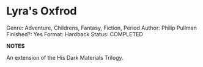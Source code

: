 # Lyra's Oxfrod

Genre: Adventure, Childrens, Fantasy, Fiction, Period
Author: Philip Pullman
Finished?: Yes
Format: Hardback
Status: COMPLETED

**NOTES**

An extension of the His Dark Materials Trilogy.